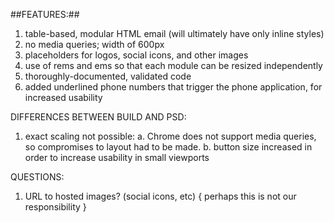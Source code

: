 ##FEATURES:##
1. table-based, modular HTML email (will ultimately have only inline styles)
2. no media queries; width of 600px
3. placeholders for logos, social icons, and other images
4. use of rems and ems so that each module can be resized independently
5. thoroughly-documented, validated code
6. added underlined phone numbers that trigger the phone application, for increased usability



DIFFERENCES BETWEEN BUILD AND PSD:
1. exact scaling not possible:
	a. Chrome does not support media queries, so compromises to layout had to be made.
	b. button size increased in order to increase usability in small viewports


QUESTIONS:
1. URL to hosted images? (social icons, etc)    { perhaps this is not our responsibility }
